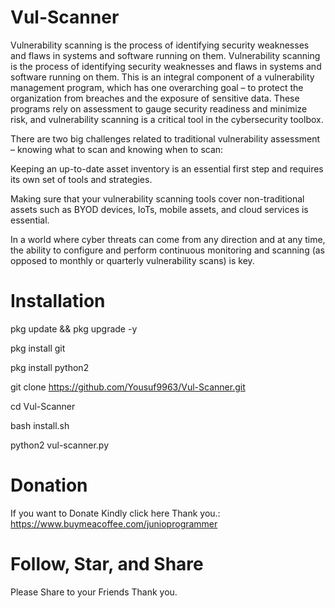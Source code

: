 # Vul-Scanner
Vulnerability scanning is the process of identifying security weaknesses and flaws in systems and software running on them.
Vulnerability scanning is the process of identifying security weaknesses and flaws in systems and software running on them. This is an integral component of a vulnerability management program, which has one overarching goal – to protect the organization from breaches and the exposure of sensitive data. These programs rely on assessment to gauge security readiness and minimize risk, and vulnerability scanning is a critical tool in the cybersecurity toolbox.

There are two big challenges related to traditional vulnerability assessment – knowing what to scan and knowing when to scan:

Keeping an up-to-date asset inventory is an essential first step and requires its own set of tools and strategies.

Making sure that your vulnerability scanning tools cover non-traditional assets such as BYOD devices, IoTs, mobile assets, and cloud services is essential.

In a world where cyber threats can come from any direction and at any time, the ability to configure and perform continuous monitoring and scanning (as opposed to monthly or quarterly vulnerability scans) is key.

# Installation

pkg update  && pkg upgrade -y

pkg install git

pkg install python2

git clone https://github.com/Yousuf9963/Vul-Scanner.git

cd Vul-Scanner

bash install.sh

python2 vul-scanner.py

# Donation

If you want to Donate Kindly click here Thank you.: https://www.buymeacoffee.com/junioprogrammer

# Follow, Star, and Share

Please Share to your Friends Thank you.
